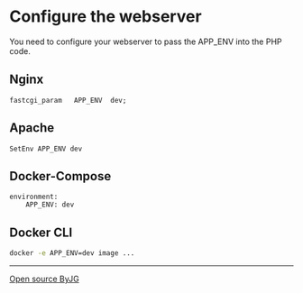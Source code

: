 # Configure the webserver

You need to configure your webserver to pass the APP_ENV into the PHP code.

## Nginx

```text
fastcgi_param   APP_ENV  dev;
```

## Apache

```text
SetEnv APP_ENV dev
```

## Docker-Compose

```text
environment:
    APP_ENV: dev
```

## Docker CLI

```bash
docker -e APP_ENV=dev image ...
```

----
[Open source ByJG](http://opensource.byjg.com)
